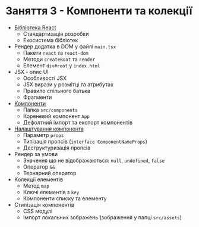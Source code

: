 # Заняття 3 - Компоненти та колекції

- [Бібліотека React](https://github.com/goitacademy/react-v3-course-track/blob/03-components/src/assets/component-tree.png)
  - Стандартизація розробки
  - Екосистема бібліотек
- Рендер додатка в DOM у файлі `main.tsx`
  - Пакети `react` та `react-dom`
  - Методи `createRoot` та `render`
  - Елемент `div#root` у `index.html`
- JSX - опис UI
  - Особливості JSX
  - JSX вирази у розмітці та атрибутах
  - Правило спільного батька
  - Фрагменти
- [Компоненти](https://github.com/goitacademy/react-v3-course-track/blob/03-components/src/assets/component.png)
  - Папка `src/components`
  - Кореневий компонент `App`
  - Дефолтний імпорт та експорт компонентів
- [Налаштування компонента](https://raw.githubusercontent.com/goitacademy/react-v3-course-track/refs/heads/03-components/src/assets/props.png)
  - Параметр `props`
  - Типізація пропсів (`interface ComponentNameProps`)
  - Деструктуризація пропсів
- Рендер за умови
  - Значення що не відображаються: `null`, `undefined`, `false`
  - Оператор `&&`
  - Тернарний оператор
- Колекції елементів
  - Метод `map`
  - Ключі елементів з `key`
  - Компоненти списку та елементу
- Стилізація компонентів
  - CSS модулі
  - Імпорт локальних зображень (зображення у папці `src/assets`)
